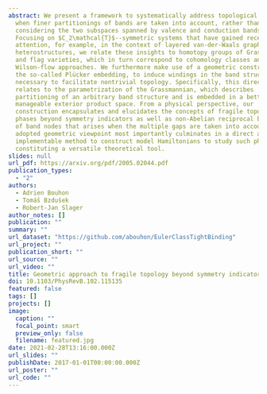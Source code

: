 ```yaml
---
abstract: We present a framework to systematically address topological phases
  when finer partitionings of bands are taken into account, rather than only
  considering the two subspaces spanned by valence and conduction bands.
  Focusing on $C_2\mathcal{T}$--symmetric systems that have gained recent
  attention, for example, in the context of layered van-der-Waals graphene
  heterostructures, we relate these insights to homotopy groups of Grassmannians
  and flag varieties, which in turn correspond to cohomology classes and
  Wilson-flow approaches. We furthermore make use of a geometric construction,
  the so-called Plücker embedding, to induce windings in the band structure
  necessary to facilitate nontrivial topology. Specifically, this directly
  relates to the parametrization of the Grassmannian, which describes
  partitioning of an arbitrary band structure and is embedded in a better
  manageable exterior product space. From a physical perspective, our
  construction encapsulates and elucidates the concepts of fragile topological
  phases beyond symmetry indicators as well as non-Abelian reciprocal braiding
  of band nodes that arises when the multiple gaps are taken into account. The
  adopted geometric viewpoint most importantly culminates in a direct and easily
  implementable method to construct model Hamiltonians to study such phases,
  constituting a versatile theoretical tool.
slides: null
url_pdf: https://arxiv.org/pdf/2005.02044.pdf
publication_types:
  - "2"
authors:
  - Adrien Bouhon
  - Tomáš Bzdušek
  - Robert-Jan Slager
author_notes: []
publication: ""
summary: ""
url_dataset: "https://github.com/abouhon/EulerClassTightBinding"
url_project: ""
publication_short: ""
url_source: ""
url_video: ""
title: Geometric approach to fragile topology beyond symmetry indicators
doi: 10.1103/PhysRevB.102.115135
featured: false
tags: []
projects: []
image:
  caption: ""
  focal_point: smart
  preview_only: false
  filename: featured.jpg
date: 2021-02-28T13:16:00.000Z
url_slides: ""
publishDate: 2017-01-01T00:00:00.000Z
url_poster: ""
url_code: ""
---
```

